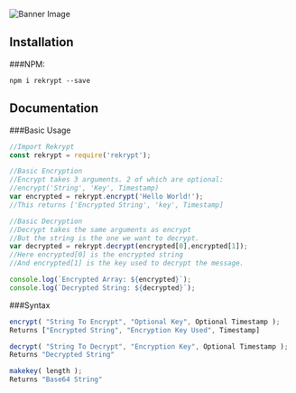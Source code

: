 ![Banner Image](http://i.imgur.com/okQTt6q.png)


Installation
---------------------

###NPM:
```
npm i rekrypt --save
```

Documentation
---------------------

###Basic Usage
```javascript
//Import Rekrypt
const rekrypt = require('rekrypt');

//Basic Encryption
//Encrypt takes 3 arguments. 2 of which are optional:
//encrypt('String', 'Key', Timestamp)
var encrypted = rekrypt.encrypt('Hello World!');
//This returns ['Encrypted String', 'key', Timestamp]

//Basic Decryption
//Decrypt takes the same arguments as encrypt
//But the string is the one we want to decrypt.
var decrypted = rekrypt.decrypt(encrypted[0],encrypted[1]);
//Here encrypted[0] is the encrypted string
//And encrypted[1] is the key used to decrypt the message.

console.log(`Encrypted Array: ${encrypted}`);
console.log(`Decrypted String: ${decrypted}`);
```

###Syntax

```javascript
encrypt( "String To Encrypt", "Optional Key", Optional Timestamp );
Returns ["Encrypted String", "Encryption Key Used", Timestamp]
```

```javascript
decrypt( "String To Decrypt", "Encryption Key", Optional Timestamp );
Returns "Decrypted String"
```

```javascript
makekey( length );
Returns "Base64 String"
```
